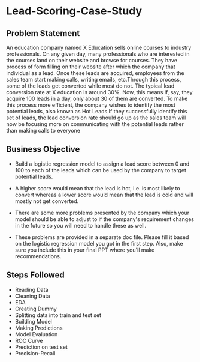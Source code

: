 # Lead-Scoring-Case-Study

## Problem Statement

An education company named X Education sells online courses to industry professionals. On any given day, many professionals who are interested in the courses land on their website and browse for courses. They have process of form filling on their website after which the company that individual as a lead. Once these leads are acquired, employees from the sales team start making calls, writing emails, etc.Through this process, some of the leads get converted while most do not. The typical lead conversion rate at X education is around 30%. Now, this means if, say, they acquire 100 leads in a day, only about 30 of them are converted. To make this process more efficient, the company wishes to identify the most potential leads, also known as Hot Leads.If they successfully identify this set of leads, the lead conversion rate should go up as the sales team will now be focusing more on communicating with the potential leads rather than making calls to everyone

## Business Objective

* Build a logistic regression model to assign a lead score between 0 and 100 to each of the leads which can be used by the company to target potential leads.

* A higher score would mean that the lead is hot, i.e. is most likely to convert whereas a lower score would mean that the lead is cold and will mostly not get converted.

* There are some more problems presented by the company which your model should be able to adjust to if the company's requirement changes in the future so you will need to handle these as well.

* These problems are provided in a separate doc file. Please fill it based on the logistic regression model you got in the first step. Also, make sure you include this in your final PPT where you'll make recommendations.

## Steps Followed

* Reading Data
* Cleaning Data
* EDA
* Creating Dummy
* Splitting data into train and test set
* Building Model
* Making Predictions
* Model Evaluation
* ROC Curve
* Prediction on test set
* Precision-Recall

